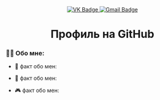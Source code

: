 <div id="badges" align="center">
<a href="https://vk.com/gggames2">
 <img src = "https://img.shields.io/badge/VK-blue?style=for-the-badge&logo=VK&logoColor=white" alt="VK Badge"/>
  </a>
  <a href= " https://mail.google.com/mail/u/1/#inbox">
    <img src = "https://ssl.gstatic.com/ui/v1/icons/mail/rfr/logo_gmail_lockup_default_1x_r5.png" alt="Gmail Badge"/>
  </a>
</div>

<div id="viewprof" align="center">
 <img src="https://komarev.com/ghpvc/?username=Amagimini&style=flat-square&color=blue" alt=""/>
</div>

<div id="heythere" align="center">
<h1>Профиль на GitHub</h1>
</div>

### :white_haired_woman: Обо мне:

- :jack_o_lantern: факт обо мен:
  
- :flags: факт обо мен:
  
- :video_game: факт обо мен:
